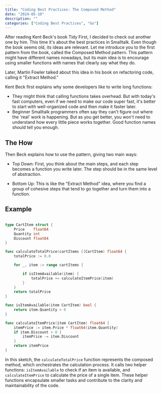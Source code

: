 ```yaml
---
title: "Coding Best Practices: The Composed Method"
date: "2024-05-10"
description: ""
categories: ["Coding Best Practices", "Go"]
---
```


After reading Kent Beck's book Tidy First, I decided to check out another one by him. This time it's about the best practices in Smalltalk. Even though the book seems old, its ideas are relevant. Let me introduce you to the first pattern from the book, called the Composed Method pattern. This pattern might have different names nowadays, but its main idea is to encourage using smaller functions with names that clearly say what they do.

Later, Martin Fowler talked about this idea in his book on refactoring code, calling it "Extract Method."

Kent Beck first explains why some developers like to write long functions:

- They might think that calling functions takes overhead. But with today's fast computers, even if we need to make our code super fast, it's better to start with well-organized code and then make it faster later.
- Beginner Smalltalk programmers often say they can't figure out where the 'real' work is happening. But as you get better, you won't need to understand how every little piece works together. Good function names should tell you enough.

## The How

Then Beck explains how to use the pattern, giving two main ways:

- Top Down: First, you think about the main steps, and each step becomes a function you write later. The step should be in the same level of abstraction.

- Bottom Up: This is like the "Extract Method" idea, where you find a group of cohesive steps that tend to go together and turn them into a function.

## Example

```go

type CartItem struct {
    Price    float64
    Quantity int
    Discount float64
}

func calculateTotalPrice(cartItems []CartItem) float64 {
    totalPrice := 0.0

    for _, item := range cartItems {

        if isItemAvailable(item) {
            totalPrice += calculateItemPrice(item)
        }
    }
    return totalPrice
}

func isItemAvailable(item CartItem) bool {
    return item.Quantity > 0
}

func calculateItemPrice(item CartItem) float64 {
    itemPrice := item.Price * float64(item.Quantity)
    if item.Discount > 0 {
        itemPrice -= item.Discount
    }
    return itemPrice
}
```

In this sketch, the `calculateTotalPrice` function represents the composed method, which orchestrates the calculation process. It calls two helper functions: `isItemAvailable` to check if an item is available, and `calculateItemPrice` to calculate the price of a single item. These helper functions encapsulate smaller tasks and contribute to the clarity and maintainability of the code.
